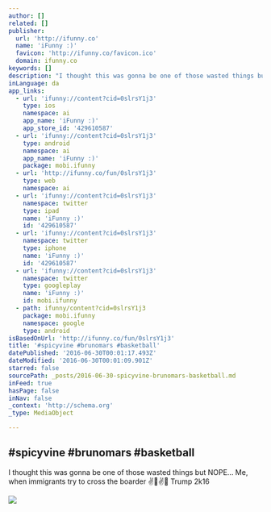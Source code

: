```yaml
---
author: []
related: []
publisher:
  url: 'http://ifunny.co'
  name: 'iFunny :)'
  favicon: 'http://ifunny.co/favicon.ico'
  domain: ifunny.co
keywords: []
description: "I thought this was gonna be one of those wasted things but NOPE... Me, when immigrants try to cross the boarder ✌\uD83C\uDFFD️✌\uD83C\uDFFD Trump 2k16"
inLanguage: da
app_links:
  - url: 'ifunny://content?cid=0slrsY1j3'
    type: ios
    namespace: ai
    app_name: 'iFunny :)'
    app_store_id: '429610587'
  - url: 'ifunny://content?cid=0slrsY1j3'
    type: android
    namespace: ai
    app_name: 'iFunny :)'
    package: mobi.ifunny
  - url: 'http://ifunny.co/fun/0slrsY1j3'
    type: web
    namespace: ai
  - url: 'ifunny://content?cid=0slrsY1j3'
    namespace: twitter
    type: ipad
    name: 'iFunny :)'
    id: '429610587'
  - url: 'ifunny://content?cid=0slrsY1j3'
    namespace: twitter
    type: iphone
    name: 'iFunny :)'
    id: '429610587'
  - url: 'ifunny://content?cid=0slrsY1j3'
    namespace: twitter
    type: googleplay
    name: 'iFunny :)'
    id: mobi.ifunny
  - path: ifunny/content?cid=0slrsY1j3
    package: mobi.ifunny
    namespace: google
    type: android
isBasedOnUrl: 'http://ifunny.co/fun/0slrsY1j3'
title: '#spicyvine #brunomars #basketball'
datePublished: '2016-06-30T00:01:17.493Z'
dateModified: '2016-06-30T00:01:09.901Z'
starred: false
sourcePath: _posts/2016-06-30-spicyvine-brunomars-basketball.md
inFeed: true
hasPage: false
inNav: false
_context: 'http://schema.org'
_type: MediaObject

---
```

<article style=""><h1>#spicyvine #brunomars #basketball</h1><p>I thought this was gonna be one of those wasted things but NOPE... Me, when immigrants try to cross the boarder ✌️✌ Trump 2k16</p><img src="http://img.ifcdn.com/images/7b15d203ea0b63c06c65a72e81d1a50c3393917792c75ab035d59e61823e5b1c_3.jpg" /></article>
